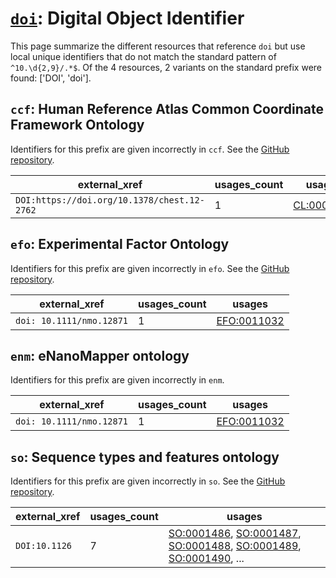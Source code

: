 # [`doi`](https://bioregistry.io/doi): Digital Object Identifier

This page summarize the different resources that reference `doi`
but use local unique identifiers that do not match the standard pattern of
`^10.\d{2,9}/.*$`. Of the 4 resources,
2 variants on the standard prefix were found: ['DOI', 'doi'].

## `ccf`: Human Reference Atlas Common Coordinate Framework Ontology

Identifiers for this prefix are given incorrectly in `ccf`. See the [GitHub repository](https://github.com/hubmapconsortium/ccf-ontology).

| external_xref                               |   usages_count | usages                                                  |
|---------------------------------------------|----------------|---------------------------------------------------------|
| `DOI:https://doi.org/10.1378/chest.12-2762` |              1 | [CL:0000158](http://purl.obolibrary.org/obo/CL_0000158) |

## `efo`: Experimental Factor Ontology

Identifiers for this prefix are given incorrectly in `efo`. See the [GitHub repository](https://github.com/EBISPOT/efo/).

| external_xref            |   usages_count | usages                                              |
|--------------------------|----------------|-----------------------------------------------------|
| `doi: 10.1111/nmo.12871` |              1 | [EFO:0011032](http://www.ebi.ac.uk/efo/EFO_0011032) |

## `enm`: eNanoMapper ontology

Identifiers for this prefix are given incorrectly in `enm`.

| external_xref            |   usages_count | usages                                              |
|--------------------------|----------------|-----------------------------------------------------|
| `doi: 10.1111/nmo.12871` |              1 | [EFO:0011032](http://www.ebi.ac.uk/efo/EFO_0011032) |

## `so`: Sequence types and features ontology

Identifiers for this prefix are given incorrectly in `so`. See the [GitHub repository](https://github.com/The-Sequence-Ontology/SO-Ontologies).

| external_xref   |   usages_count | usages                                                                                                                                                                                                                                                                                           |
|-----------------|----------------|--------------------------------------------------------------------------------------------------------------------------------------------------------------------------------------------------------------------------------------------------------------------------------------------------|
| `DOI:10.1126`   |              7 | [SO:0001486](http://purl.obolibrary.org/obo/SO_0001486), [SO:0001487](http://purl.obolibrary.org/obo/SO_0001487), [SO:0001488](http://purl.obolibrary.org/obo/SO_0001488), [SO:0001489](http://purl.obolibrary.org/obo/SO_0001489), [SO:0001490](http://purl.obolibrary.org/obo/SO_0001490), ... |

